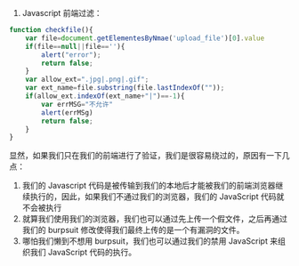 1. Javascript 前端过滤：
```javascript
function checkfile(){
	var file=document.getElementesByNmae('upload_file')[0].value
	if(file==null||file==''){
		alert("error");
		return false;
	}
	var allow_ext=".jpg|.png|.gif";
	var ext_name=file.substring(file.lastIndexOf(""));
	if(allow_ext.indexOf(ext_name+"|")==-1){
		var errMSG="不允许"
		alert(errMSg)
		return false;
	}
}
```

显然，如果我们只在我们的前端进行了验证，我们是很容易绕过的，原因有一下几点：
1. 我们的 Javascript 代码是被传输到我们的本地后才能被我们的前端浏览器继续执行的，因此，如果我们不通过我们的浏览器，我们的 JavaScript 代码就不会被执行
2. 就算我们使用我们的浏览器，我们也可以通过先上传一个假文件，之后再通过我们的 burpsuit 修改使得我们最终上传的是一个有漏洞的文件。
3. 哪怕我们懒到不想用 burpsuit，我们也可以通过我们的禁用 JavaScript 来组织我们 JavaScript 代码的执行。